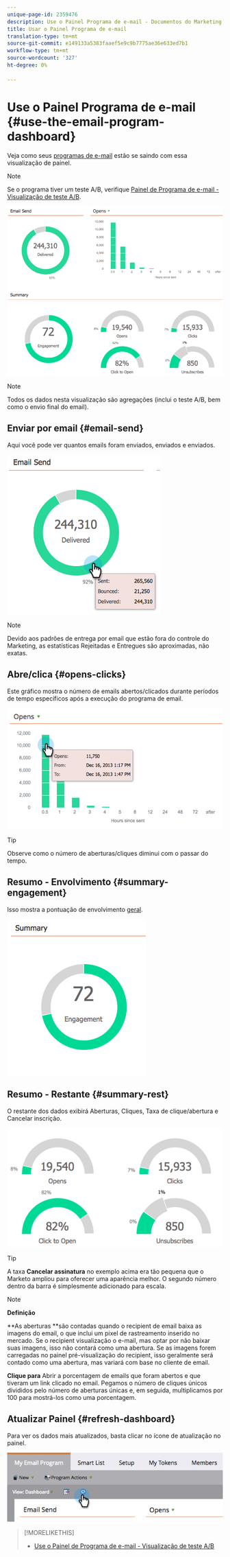 ```yaml
---
unique-page-id: 2359476
description: Use o Painel Programa de e-mail - Documentos do Marketing - Documentação do produto
title: Usar o Painel Programa de e-mail
translation-type: tm+mt
source-git-commit: e149133a5383faaef5e9c9b7775ae36e633ed7b1
workflow-type: tm+mt
source-wordcount: '327'
ht-degree: 0%

---
```



# Use o Painel Programa de e-mail {#use-the-email-program-dashboard}

Veja como seus [programas de e-mail](http://docs.marketo.com/display/docs/email+programs) estão se saindo com essa visualização de painel.

>[!NOTE]
>
>Se o programa tiver um teste A/B, verifique [Painel de Programa de e-mail - Visualização de teste A/B](../../../../product-docs/email-marketing/email-programs/email-program-actions/email-test-a-b-test/use-the-email-program-dashboard-a-b-test-view.md).

![](assets/image2014-9-12-14-3a12-3a56.png)

>[!NOTE]
>
>Todos os dados nesta visualização são agregações (inclui o teste A/B, bem como o envio final do email).

## Enviar por email {#email-send}

Aqui você pode ver quantos emails foram enviados, enviados e enviados.

![](assets/image2014-9-12-14-3a13-3a3.png)

>[!NOTE]
>
>Devido aos padrões de entrega por email que estão fora do controle do Marketing, as estatísticas Rejeitadas e Entregues são aproximadas, não exatas.

## Abre/clica {#opens-clicks}

Este gráfico mostra o número de emails abertos/clicados durante períodos de tempo específicos após a execução do programa de email.

![](assets/image2014-9-12-14-3a13-3a7.png)

>[!TIP]
>
>Observe como o número de aberturas/cliques diminui com o passar do tempo.

## Resumo - Envolvimento {#summary-engagement}

Isso mostra a pontuação de envolvimento [geral](../../../../product-docs/email-marketing/drip-nurturing/reports-and-notifications/understanding-the-engagement-score.md).

![](assets/image2014-9-12-14-3a13-3a11.png)

## Resumo - Restante {#summary-rest}

O restante dos dados exibirá Aberturas, Cliques, Taxa de clique/abertura e Cancelar inscrição.

![](assets/image2014-9-12-14-3a13-3a15.png)

>[!TIP]
>
>A taxa **Cancelar assinatura** no exemplo acima era tão pequena que o Marketo ampliou para oferecer uma aparência melhor. O segundo número dentro da barra é simplesmente adicionado para escala.

>[!NOTE]
>
>**Definição**
>
>**As aberturas **são contadas quando o recipient de email baixa as imagens do email, o que inclui um pixel de rastreamento inserido no mercado. Se o recipient visualização o e-mail, mas optar por não baixar suas imagens, isso não contará como uma abertura. Se as imagens forem carregadas no painel pré-visualização do recipient, isso geralmente será contado como uma abertura, mas variará com base no cliente de email.
>
>**Clique para** Abrir a porcentagem de emails que foram abertos e que tiveram um link clicado no email. Pegamos o número de cliques únicos divididos pelo número de aberturas únicas e, em seguida, multiplicamos por 100 para mostrá-los como uma porcentagem.

## Atualizar Painel {#refresh-dashboard}

Para ver os dados mais atualizados, basta clicar no ícone de atualização no painel.

![](assets/refreshicon.png)

>[!MORELIKETHIS]
>
>* [Use o Painel de Programa de e-mail - Visualização de teste A/B](../../../../product-docs/email-marketing/email-programs/email-program-actions/email-test-a-b-test/use-the-email-program-dashboard-a-b-test-view.md)

>




